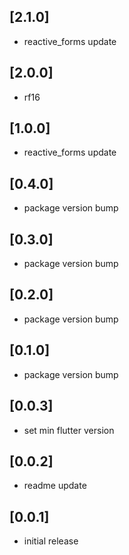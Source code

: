 ## [2.1.0]

- reactive_forms update

## [2.0.0]

- rf16

## [1.0.0]

- reactive_forms update

## [0.4.0]

- package version bump

## [0.3.0]

- package version bump

## [0.2.0]

- package version bump

## [0.1.0]

- package version bump

## [0.0.3]

- set min flutter version

## [0.0.2]

- readme update

## [0.0.1]

- initial release
